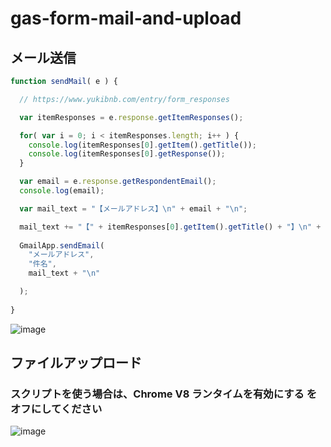 # gas-form-mail-and-upload

## メール送信

```js
function sendMail( e ) {

  // https://www.yukibnb.com/entry/form_responses

  var itemResponses = e.response.getItemResponses();

  for( var i = 0; i < itemResponses.length; i++ ) {
    console.log(itemResponses[0].getItem().getTitle());
    console.log(itemResponses[0].getResponse());
  }

  var email = e.response.getRespondentEmail();
  console.log(email);

  var mail_text = "【メールアドレス】\n" + email + "\n";

  mail_text += "【" + itemResponses[0].getItem().getTitle() + "】\n" + itemResponses[0].getResponse() + "\n";
  
  GmailApp.sendEmail(
    "メールアドレス",
    "件名",
    mail_text + "\n"

  );
  
}
```

![image](https://user-images.githubusercontent.com/1501327/166095621-e61aab0b-38a2-46dc-ae66-8b559fdb1bd9.png)


## ファイルアップロード

### スクリプトを使う場合は、Chrome V8 ランタイムを有効にする をオフにしてください

![image](https://user-images.githubusercontent.com/1501327/166095739-a306758f-bbfd-43d8-9f4e-43b733f47a46.png)


